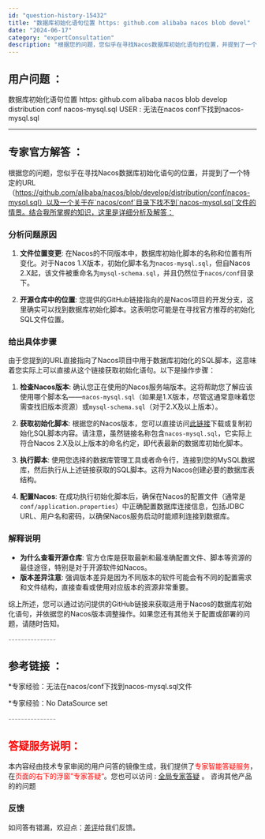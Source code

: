 ```yaml
---
id: "question-history-15432"
title: "数据库初始化语句位置 https: github.com alibaba nacos blob devel"
date: "2024-06-17"
category: "expertConsultation"
description: "根据您的问题，您似乎在寻找Nacos数据库初始化语句的位置，并提到了一个特定的URL（https://github.com/alibaba/nacos/blob/develop/distribution/conf/nacos-mysql.sql）以及一个关于在`nacos/conf`目录下找不到`n"
---
```


## 用户问题 ： 
 数据库初始化语句位置 https: github.com alibaba nacos blob develop distribution conf nacos-mysql.sql USER : 无法在nacos conf下找到nacos-mysql.sql  

---------------
## 专家官方解答 ：

根据您的问题，您似乎在寻找Nacos数据库初始化语句的位置，并提到了一个特定的URL（https://github.com/alibaba/nacos/blob/develop/distribution/conf/nacos-mysql.sql）以及一个关于在`nacos/conf`目录下找不到`nacos-mysql.sql`文件的情景。结合我所掌握的知识，这里是详细分析及解答：

### 分析问题原因

1. **文件位置变更**: 在Nacos的不同版本中，数据库初始化脚本的名称和位置有所变化。对于Nacos 1.X版本，初始化脚本名为`nacos-mysql.sql`，但自Nacos 2.X起，该文件被重命名为`mysql-schema.sql`，并且仍然位于`nacos/conf`目录下。
   
2. **开源仓库中的位置**: 您提供的GitHub链接指向的是Nacos项目的开发分支，这里确实可以找到数据库初始化脚本。这表明您可能是在寻找官方推荐的初始化SQL文件位置。

### 给出具体步骤

由于您提到的URL直接指向了Nacos项目中用于数据库初始化的SQL脚本，这意味着您实际上可以直接从这个链接获取初始化语句。以下是操作步骤：

1. **检查Nacos版本**: 确认您正在使用的Nacos服务端版本。这将帮助您了解应该使用哪个脚本名——`nacos-mysql.sql`（如果是1.X版本，尽管这通常意味着您需查找旧版本资源）或`mysql-schema.sql`（对于2.X及以上版本）。

2. **获取初始化脚本**: 根据您的Nacos版本，您可以直接访问[此链接](https://github.com/alibaba/nacos/blob/develop/distribution/conf/nacos-mysql.sql)下载或复制初始化SQL脚本内容。请注意，虽然链接名称包含`nacos-mysql.sql`，它实际上符合Nacos 2.X及以上版本的命名约定，即代表最新的数据库初始化脚本。

3. **执行脚本**: 使用您选择的数据库管理工具或者命令行，连接到您的MySQL数据库，然后执行从上述链接获取的SQL脚本。这将为Nacos创建必要的数据库表结构。

4. **配置Nacos**: 在成功执行初始化脚本后，确保在Nacos的配置文件（通常是`conf/application.properties`）中正确配置数据库连接信息，包括JDBC URL、用户名和密码，以确保Nacos服务启动时能顺利连接到数据库。

### 解释说明

- **为什么查看开源仓库**: 官方仓库是获取最新和最准确配置文件、脚本等资源的最佳途径，特别是对于开源软件如Nacos。
- **版本差异注意**: 强调版本差异是因为不同版本的软件可能会有不同的配置需求和文件结构，直接查看或使用对应版本的资源非常重要。

综上所述，您可以通过访问提供的GitHub链接来获取适用于Nacos的数据库初始化语句，并依据您的Nacos版本调整操作。如果您还有其他关于配置或部署的问题，请随时告知。


<font color="#949494">---------------</font> 


## 参考链接 ：

*专家经验：无法在nacos/conf下找到nacos-mysql.sql文件 
 
 *专家经验：No DataSource set 


 <font color="#949494">---------------</font> 
 


## <font color="#FF0000">答疑服务说明：</font> 

本内容经由技术专家审阅的用户问答的镜像生成，我们提供了<font color="#FF0000">专家智能答疑服务</font>，在<font color="#FF0000">页面的右下的浮窗”专家答疑“</font>。您也可以访问 : [全局专家答疑](https://answer.opensource.alibaba.com/docs/intro) 。 咨询其他产品的的问题

### 反馈
如问答有错漏，欢迎点：[差评](https://ai.nacos.io/user/feedbackByEnhancerGradePOJOID?enhancerGradePOJOId=15502)给我们反馈。
